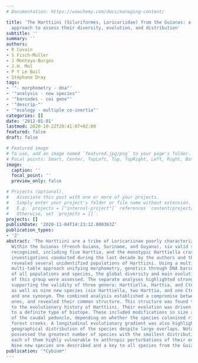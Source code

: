 ```yaml
---
# Documentation: https://wowchemy.com/docs/managing-content/

title: 'The Harttiini (Siluriformes, Loricariidae) from the Guianas: a multi-table
  approach to assess their diversity, evolution, and distribution'
subtitle: ''
summary: ''
authors:
- R Covain
- S Fisch-Muller
- J Montoya-Burgos
- J.H. Mol
- P Y Le Bail
- Stéphane Dray
tags:
- '"- morphometry - dna"'
- '"analysis - new species"'
- '"barcodes - coi gene"'
- '"descrip-"'
- '"ecology - multiple co-inertia"'
categories: []
date: '2012-01-01'
lastmod: 2020-10-22T20:41:07+02:00
featured: false
draft: false

# Featured image
# To use, add an image named `featured.jpg/png` to your page's folder.
# Focal points: Smart, Center, TopLeft, Top, TopRight, Left, Right, BottomLeft, Bottom, BottomRight.
image:
  caption: ''
  focal_point: ''
  preview_only: false

# Projects (optional).
#   Associate this post with one or more of your projects.
#   Simply enter your project's folder or file name without extension.
#   E.g. `projects = ["internal-project"]` references `content/project/deep-learning/index.md`.
#   Otherwise, set `projects = []`.
projects: []
publishDate: '2020-11-04T14:23:12.800363Z'
publication_types:
- '2'
abstract: 'The Harttiini are a tribe of Loricariinae poorly characterized morphologically.
  Within the Guianas (French Guiana, Suriname, and Guyana), six valid species were
  recognized, including five Harttia, and the monotypic Harttiella crassicauda. Recent
  investigations conducted during the last decade by the authors and their co-workers,
  revealed several unidentified populations of Harttiini. Using a multivariate and
  multi-table approach unifying morphometry, genetics through DNA barcodes, and ecology-distribution
  of all populations and species, the global diversity and main evolutionary trends
  of this group were assessed. The separate analyses highlighted strong structures
  supporting the validity of three genera: Harttiella, Harttia, and Cteniloricaria,
  as well as nine new species (six Harttiella, two Harttia, and one Cteniloricaria),
  and one synonym. The combined analysis established a compromise between the preliminary
  ones, and revealed their common structure. This structure was found to be linked
  to the evolutionary history of Harttiini. Their evolution was driven toward adaptations
  to a definite type of biotope. These included modifications in size and shape, particularly
  of the caudal peduncle, depending on whether the species colonised rivers or mountainous
  forest creeks. A longitudinal evolutionary gradient was also highlighted in the
  geographical distribution of the species despite large overlaps. Notably, Harttiella
  possessed the greatest number of species with the smallest distribution, making
  each of them highly vulnerable to anthropic perturbations of their environment.
  Nine new species are described and a key to all species from the Guianas is proposed.'
publication: '*Cybium*'
---
```

